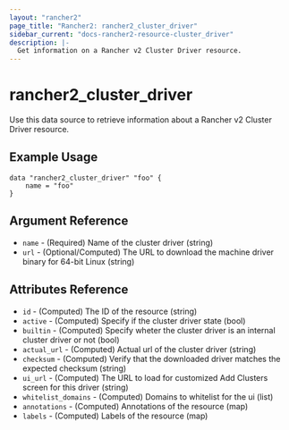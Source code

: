 ```yaml
---
layout: "rancher2"
page_title: "Rancher2: rancher2_cluster_driver"
sidebar_current: "docs-rancher2-resource-cluster_driver"
description: |-
  Get information on a Rancher v2 Cluster Driver resource.
---
```


# rancher2\_cluster\_driver

Use this data source to retrieve information about a Rancher v2 Cluster Driver resource. 

## Example Usage

```hcl
data "rancher2_cluster_driver" "foo" {
    name = "foo"
}
```

## Argument Reference

* `name` - (Required) Name of the cluster driver (string)
* `url` - (Optional/Computed) The URL to download the machine driver binary for 64-bit Linux (string)

## Attributes Reference

* `id` - (Computed) The ID of the resource (string)
* `active` - (Computed) Specify if the cluster driver state (bool)
* `builtin` - (Computed) Specify wheter the cluster driver is an internal cluster driver or not (bool)
* `actual_url` - (Computed) Actual url of the cluster driver (string)
* `checksum` - (Computed) Verify that the downloaded driver matches the expected checksum (string)
* `ui_url` - (Computed) The URL to load for customized Add Clusters screen for this driver (string)
* `whitelist_domains` - (Computed) Domains to whitelist for the ui (list)
* `annotations` - (Computed) Annotations of the resource (map)
* `labels` - (Computed) Labels of the resource (map)

